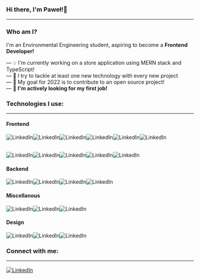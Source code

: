 ### Hi there, I'm Paweł!👋<hr>

### Who am I?
I'm an Environmental Engineering student, aspiring to become a **Frontend Developer!**

— 💡 I'm currently working on a store application using MERN stack and TypeScript! <br/>
— 🧠 I try to tackle at least one new technology with every new project <br/>
— 🎯 My goal for 2022 is to contribute to an open source project! <br/>
— 💼 **I'm actively looking for my first job!** <br/>


### Technologies I use:<hr>

#### Frontend
<img align="center" alt="LinkedIn" src="https://img.shields.io/badge/HTML5-E34F26?style=for-the-badge&logo=html5&logoColor=white"/><img align="center" alt="LinkedIn" src="https://img.shields.io/badge/JavaScript-323330?style=for-the-badge&logo=javascript&logoColor=F7DF1E"/><img align="center" alt="LinkedIn" src="https://img.shields.io/badge/TypeScript-007ACC?style=for-the-badge&logo=typescript&logoColor=white"/><img align="center" alt="LinkedIn" src="https://img.shields.io/badge/React-20232A?style=for-the-badge&logo=react&logoColor=61DAFB"/><img align="center" alt="LinkedIn"  src="https://img.shields.io/badge/next.js-000000?style=for-the-badge&logo=nextdotjs&logoColor=white"/><img align="center" alt="LinkedIn"  src="https://img.shields.io/badge/Redux-593D88?style=for-the-badge&logo=redux&logoColor=white"/>
</br></br>

<img align="center" alt="LinkedIn" src="https://img.shields.io/badge/CSS3-1572B6?style=for-the-badge&logo=css3&logoColor=white"/><img align="center" alt="LinkedIn"  src="https://img.shields.io/badge/Sass-CC6699?style=for-the-badge&logo=sass&logoColor=white"/><img align="center" alt="LinkedIn"  src="https://img.shields.io/badge/styled--components-DB7093?style=for-the-badge&logo=styled-components&logoColor=white"/><img align="center" alt="LinkedIn"  src="https://img.shields.io/badge/Tailwind_CSS-38B2AC?style=for-the-badge&logo=tailwind-css&logoColor=white"/><img align="center" alt="LinkedIn"  src="https://img.shields.io/badge/Framer-black?style=for-the-badge&logo=framer&logoColor=blue"/>

#### Backend

<img align="center" alt="LinkedIn"  src="https://img.shields.io/badge/firebase-ffca28?style=for-the-badge&logo=firebase&logoColor=black"/><img align="center" alt="LinkedIn"  src="https://img.shields.io/badge/MongoDB-4EA94B?style=for-the-badge&logo=mongodb&logoColor=white"/><img align="center" alt="LinkedIn"  src="https://img.shields.io/badge/Express.js-000000?style=for-the-badge&logo=express&logoColor=white"/><img align="center" alt="LinkedIn"  src="https://img.shields.io/badge/Node.js-339933?style=for-the-badge&logo=nodedotjs&logoColor=white"/>

#### Miscellanous

<img align="center" alt="LinkedIn"  src="https://img.shields.io/badge/Stripe-626CD9?style=for-the-badge&logo=Stripe&logoColor=white"/><img align="center" alt="LinkedIn"  src="https://img.shields.io/badge/Leaflet-199900?style=for-the-badge&logo=Leaflet&logoColor=white"/><img align="center" alt="LinkedIn"  src="https://img.shields.io/badge/GIT-E44C30?style=for-the-badge&logo=git&logoColor=white"/></br>

#### Design

<img align="center" alt="LinkedIn"  src="https://img.shields.io/badge/Adobe%20Photoshop-31A8FF?style=for-the-badge&logo=Adobe%20Photoshop&logoColor=black"/><img align="center" alt="LinkedIn"  src="https://img.shields.io/badge/Canva-%2300C4CC.svg?&style=for-the-badge&logo=Canva&logoColor=white"/><img align="center" alt="LinkedIn"  src="https://img.shields.io/badge/Figma-F24E1E?style=for-the-badge&logo=figma&logoColor=white"/>

### Connect with me:<hr>

[<img align="center" alt="LinkedIn" src="https://img.shields.io/badge/LinkedIn-0077B5?style=for-the-badge&logo=linkedin&logoColor=white" />](https://www.linkedin.com/in/pwpotempa/)
